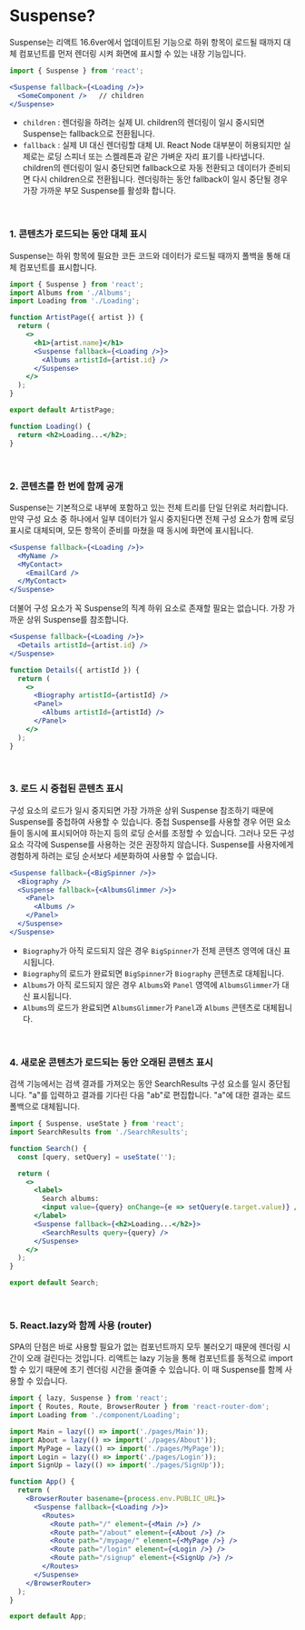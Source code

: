 # Suspense?

Suspense는 리액트 16.6ver에서 업데이트된 기능으로 하위 항목이 로드될 때까지 대체 컴포넌트를 먼저 렌더링 시켜 화면에 표시할 수 있는 내장 기능입니다.

```jsx
import { Suspense } from 'react';

<Suspense fallback={<Loading />}>
  <SomeComponent />   // children
</Suspense>
```

- `children` : 렌더링을 하려는 실제 UI. children의 렌더링이 일시 중시되면 Suspense는 fallback으로 전환됩니다.
- `fallback` : 실제 UI 대신 렌더링할 대체 UI. React Node 대부분이 허용되지만 실제로는 로딩 스피너 또는 스켈레톤과 같은 가벼운 자리 표기를 나타냅니다. children의 렌더링이 일시 중단되면 fallback으로 자동 전환되고 데이터가 준비되면 다시 children으로 전환됩니다. 렌더링하는 동안 fallback이 일시 중단될 경우 가장 가까운 부모 Suspense를 활성화 합니다.

<br />

### 1. 콘텐츠가 로드되는 동안 대체 표시

Suspense는 하위 항목에 필요한 코든 코드와 데이터가 로드될 때까지 폴백을 통해 대체 컴포넌트를 표시합니다.

```jsx
import { Suspense } from 'react';
import Albums from './Albums';
import Loading from './Loading';

function ArtistPage({ artist }) {
  return (
    <>
      <h1>{artist.name}</h1>
      <Suspense fallback={<Loading />}>
        <Albums artistId={artist.id} />
      </Suspense>
    </>
  );
}

export default ArtistPage;
```

```jsx
function Loading() {
  return <h2>Loading...</h2>;
}
```

<br />

### 2. 콘텐츠를 한 번에 함께 공개

Suspense는 기본적으로 내부에 포함하고 있는 전체 트리를 단일 단위로 처리합니다. 만약 구성 요소 중 하나에서 일부 데이터가 일시 중지된다면 전체 구성 요소가 함께 로딩 표시로 대체되며, 모든 항목이 준비를 마쳤을 때 동시에 화면에 표시됩니다.

```jsx
<Suspense fallback={<Loading />}>
  <MyName />
  <MyContact>
    <EmailCard />
  </MyContact>
</Suspense>
```

더불어 구성 요소가 꼭 Suspense의 직계 하위 요소로 존재할 필요는 없습니다. 가장 가까운 상위 Suspense를 참조합니다.

```jsx
<Suspense fallback={<Loading />}>
  <Details artistId={artist.id} />
</Suspense>

function Details({ artistId }) {
  return (
    <>
      <Biography artistId={artistId} />
      <Panel>
        <Albums artistId={artistId} />
      </Panel>
    </>
  );
}
```

<br />

### 3. 로드 시 중첩된 콘텐츠 표시

구성 요소의 로드가 일시 중지되면 가장 가까운 상위 Suspense 참조하기 때문에 Suspense를 중첩하여 사용할 수 있습니다. 중첩 Suspense를 사용할 경우 어떤 요소들이 동시에 표시되어야 하는지 등의 로딩 순서를 조정할 수 있습니다. 그러나 모든 구성요소 각각에 Suspense를 사용하는 것은 권장하지 않습니다. Suspense를 사용자에게 경험하게 하려는 로딩 순서보다 세분화하여 사용할 수 없습니다.

```jsx
<Suspense fallback={<BigSpinner />}>
  <Biography />
  <Suspense fallback={<AlbumsGlimmer />}>
    <Panel>
      <Albums />
    </Panel>
  </Suspense>
</Suspense>
```

- `Biography`가 아직 로드되지 않은 경우 `BigSpinner`가 전체 콘텐츠 영역에 대신 표시됩니다.
- `Biography`의 로드가 완료되면 `BigSpinner`가 `Biography` 콘텐츠로 대체됩니다.
- `Albums`가 아직 로드되지 않은 경우 `Albums`와 `Panel` 영역에 `AlbumsGlimmer`가 대신 표시됩니다.
- `Albums`의 로드가 완료되면 `AlbumsGlimmer`가 `Panel`과 `Albums` 콘텐츠로 대체됩니다.

<br />

### 4. 새로운 콘텐츠가 로드되는 동안 오래된 콘텐츠 표시

검색 기능에서는 검색 결과를 가져오는 동안 SearchResults 구성 요소를 일시 중단됩니다. "a"를 입력하고 결과를 기다린 다음 "ab"로 편집합니다. "a"에 대한 결과는 로드 폴백으로 대체됩니다.

```jsx
import { Suspense, useState } from 'react';
import SearchResults from './SearchResults';

function Search() {
  const [query, setQuery] = useState('');

  return (
    <>
      <label>
        Search albums:
        <input value={query} onChange={e => setQuery(e.target.value)} />
      </label>
      <Suspense fallback={<h2>Loading...</h2>}>
        <SearchResults query={query} />
      </Suspense>
    </>
  );
}

export default Search;
```

<br />

### 5. React.lazy와 함께 사용 (router)

SPA의 단점은 바로 사용할 필요가 없는 컴포넌트까지 모두 불러오기 때문에 렌더링 시간이 오래 걸린다는 것입니다. 리액트는 lazy 기능을 통해 컴포넌트를 동적으로 import 할 수 있기 때문에 초기 렌더링 시간을 줄여줄 수 있습니다. 이 때 Suspense를 함께 사용할 수 있습니다.

```jsx
import { lazy, Suspense } from 'react';
import { Routes, Route, BrowserRouter } from 'react-router-dom';
import Loading from './component/Loading';

import Main = lazy(() => import('./pages/Main'));
import About = lazy(() => import('./pages/About'));
import MyPage = lazy(() => import('./pages/MyPage'));
import Login = lazy(() => import('./pages/Login'));
import SignUp = lazy(() => import('./pages/SignUp'));

function App() {
  return (
    <BrowserRouter basename={process.env.PUBLIC_URL}>
      <Suspense fallback={<Loading />}>
        <Routes>
          <Route path="/" element={<Main />} />
          <Route path="/about" element={<About />} />
          <Route path="/mypage/" element={<MyPage />} />
          <Route path="/login" element={<Login />} />
          <Route path="/signup" element={<SignUp />} />
        </Routes>
      </Suspense>
    </BrowserRouter>
  );
}

export default App;
```
